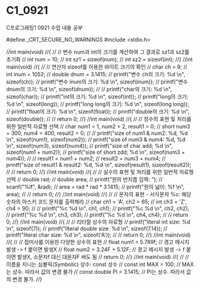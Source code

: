 # C1_0921
 C프로그래밍1 0921 수업 내용 공부

#define _CRT_SECURE_NO_WARNINGS
#include <stdio.h>

//int main(void)
//{
//	// 변수 num과 int의 크기를 계산하여 그 결과로 sz1과 sz2를 초기화
//	int num = 10;
//	int sz1 = sizeof(num);
//	int sz2 = sizeof(int);
//}
//int main(void)
//{
//	// 연산자 sizeof를 이용한 바이트 크기의 확인
//	char ch = 9;
//	int inum = 1052;
//	double dnum = 3.1415;
//	printf("변수 ch의 크기: %d \n", sizeof(ch));
//	printf("변수 inum의 크기: %d \n", sizeof(inum));
//	printf("변수 dnum의 크기: %d \n", sizeof(dnum));
//
//	printf("char의 크기: %d \n", sizeof(char));
//	printf("int의 크기: %d \n", sizeof(int));
//	printf("long의 크기: %d \n", sizeof(long));
//	printf("long long의 크기: %d \n", sizeof(long long));
//	printf("float의 크기: %d \n", sizeof(float));
//	printf("double의 크기: %d \n", sizeof(double));
//
//	return 0;
//}
//int main(void)
//{
//	// 정수의 표현 및 처리를 위한 일반적 자료형 선택
//	char num1 = 1, num2 = 2, result1 = 0;
//	short num3 = 300, num4 = 400, result2 = 0;
//
//	printf("size of num1 & num2: %d, %d \n", sizeof(num1), sizeof(num2));
//	printf("size of num3 & num4: %d, %d \n", sizeof(num3), sizeof(num4));
//	printf("size of char add; %d \n", sizeof(num1 + num2));
//	printf("size of short zdd; %d \n", sizeof(num3 + num4));
//
//	result1 = num1 + num2;
//	result2 = num3 + num4;
//	printf("size of result1 & result2: %d, %d \n", sizeof(result1), sizeof(result2));
//
//	return 0;
//}
//int main(void)
//{
//	// 실수의 표현 및 처리를 위한 일반적 자료형 선택
//	double rad;
//	double area;
//	printf("원의 반지름 입력: ");
//	scanf("%lf", &rad);
//	area = rad * rad * 3.1415;
//	printf("원의 넓이: %f \n", area);
//
//	return 0;
//}
//int main(void)
//{
//	// 문자의 표현 - 서식문자 %c: 해당 숫자의 아스키 코드 문자를 출력해라
//	char ch1 = 'A', ch2 = 65;
//	int ch3 = 'Z', ch4 = 90;
//
//	printf("%c %d \n", ch1, ch1);
//	printf("%c %d \n", ch2, ch2);
//	printf("%c %d \n", ch3, ch3);
//	printf("%c %d \n", ch4, ch4);
//
//	return 0;
//}
//int main(void)
//{
//	// 리터럴 상수의 자료형
//	printf("literal int size: %d \n", sizeof(7));
//	printf("literal double size: %d \n", sizeof(7.14));
//	printf("literal char size: %d \n", sizeof('A'));
//
//	return 0;
//}
//int main(void)
//{
//	// 접미사를 이용한 다양한 상수의 표현
//	float num1 = 5.789f; // 경고 메시지 발생 -> f 붙이면 발생X
//	float num2 = 3.24F + 5.12F; // 경고 메시지 발생 -> f 붙이면 발생X, 소문자f 대신 대문자F 써도 됨
//	return 0;
//}
//int main(void)
//{
//	// 이름을 지니는 심볼릭(Symbolic) 상수: const 상수
//	const int MAX = 100;	// MAX는 상수. 따라서 값의 변경 불가
//	const double PI = 3.1415;	// PI는 상수. 따라서 값의 변경 불가.
//}